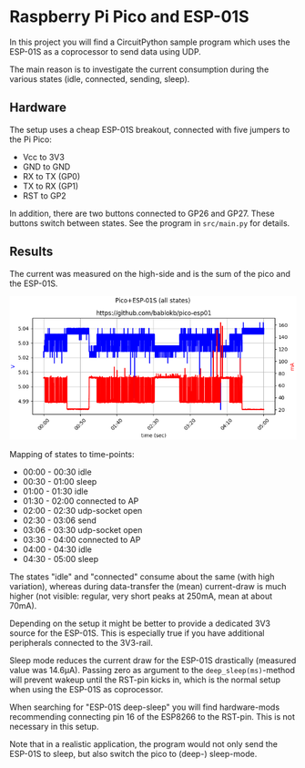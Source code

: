 Raspberry Pi Pico and ESP-01S
=============================

In this project you will find a CircuitPython sample program which uses the
ESP-01S as a coprocessor to send data using UDP.

The main reason is to investigate the current consumption during the
various states (idle, connected, sending, sleep).


Hardware
--------

The setup uses a cheap ESP-01S breakout, connected with five jumpers
to the Pi Pico:

  - Vcc to 3V3
  - GND to GND
  - RX  to TX (GP0)
  - TX  to RX (GP1)
  - RST to GP2

In addition, there are two buttons connected to GP26 and GP27. These
buttons switch between states. See the program in `src/main.py` for
details.


Results
-------

The current was measured on the high-side and is the sum of the pico
and the ESP-01S.

![](all-states.png)

Mapping of states to time-points:

  -  00:00 - 00:30  idle
  -  00:30 - 01:00  sleep
  -  01:00 - 01:30  idle
  -  01:30 - 02:00  connected to AP
  -  02:00 - 02:30  udp-socket open
  -  02:30 - 03:06  send
  -  03:06 - 03:30  udp-socket open
  -  03:30 - 04:00  connected to AP
  -  04:00 - 04:30  idle
  -  04:30 - 05:00  sleep

The states "idle" and "connected" consume about the same (with high variation),
whereas during data-transfer the (mean) current-draw is much higher
(not visible: regular, very short peaks at 250mA, mean at about 70mA).

Depending on the setup it might be better to provide
a dedicated 3V3 source for the ESP-01S. This is especially true
if you have additional peripherals connected to the 3V3-rail.

Sleep mode reduces the current draw for the ESP-01S drastically
(measured value was 14.6µA). Passing zero as argument to the
`deep_sleep(ms)`-method will prevent wakeup until the RST-pin kicks in,
which is the normal setup when using the ESP-01S as coprocessor.

When searching for "ESP-01S deep-sleep" you will find hardware-mods
recommending connecting pin 16 of the ESP8266 to the RST-pin. This
is not necessary in this setup.

Note that in a realistic application, the program would not only send the
ESP-01S to sleep, but also switch the pico to (deep-) sleep-mode.
